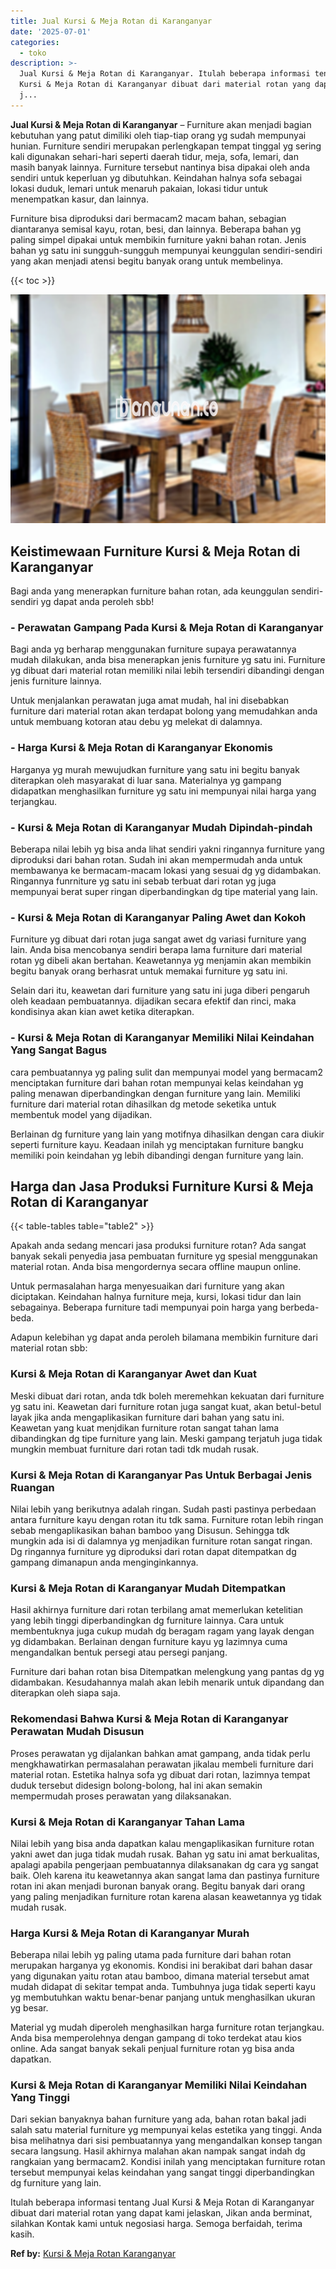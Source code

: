 ```yaml
---
title: Jual Kursi & Meja Rotan di Karanganyar
date: '2025-07-01'
categories:
  - toko
description: >-
  Jual Kursi & Meja Rotan di Karanganyar. Itulah beberapa informasi tentang Jual
  Kursi & Meja Rotan di Karanganyar dibuat dari material rotan yang dapat kami
  j...
---
```


**Jual Kursi & Meja Rotan di Karanganyar** – Furniture akan menjadi bagian kebutuhan yang patut dimiliki oleh tiap-tiap orang yg sudah mempunyai hunian. Furniture sendiri merupakan perlengkapan tempat tinggal yg sering kali digunakan sehari-hari seperti daerah tidur, meja, sofa, lemari, dan masih banyak lainnya. Furniture tersebut nantinya bisa dipakai oleh anda sendiri untuk keperluan yg dibutuhkan. Keindahan halnya sofa sebagai lokasi duduk, lemari untuk menaruh pakaian, lokasi tidur untuk menempatkan kasur, dan lainnya.

Furniture bisa diproduksi dari bermacam2 macam bahan, sebagian diantaranya semisal kayu, rotan, besi, dan lainnya. Beberapa bahan yg paling simpel dipakai untuk membikin furniture yakni bahan rotan. Jenis bahan yg satu ini sungguh-sungguh mempunyai keunggulan sendiri-sendiri yang akan menjadi atensi begitu banyak orang untuk membelinya.

{{< toc >}}

![Jual Kursi & Meja Rotan di Karanganyar](/images/kursi-meja-rotan-murah21.png)

## Keistimewaan Furniture Kursi & Meja Rotan di Karanganyar

Bagi anda yang menerapkan furniture bahan rotan, ada keunggulan sendiri-sendiri yg dapat anda peroleh sbb!

### \- Perawatan Gampang Pada Kursi & Meja Rotan di Karanganyar

Bagi anda yg berharap menggunakan furniture supaya perawatannya mudah dilakukan, anda bisa menerapkan jenis furniture yg satu ini. Furniture yg dibuat dari material rotan memiliki nilai lebih tersendiri dibandingi dengan jenis furniture lainnya.

Untuk menjalankan perawatan juga amat mudah, hal ini disebabkan furniture dari material rotan akan terdapat bolong yang memudahkan anda untuk membuang kotoran atau debu yg melekat di dalamnya.

### \- Harga Kursi & Meja Rotan di Karanganyar Ekonomis

Harganya yg murah mewujudkan furniture yang satu ini begitu banyak diterapkan oleh masyarakat di luar sana. Materialnya yg gampang didapatkan menghasilkan furniture yg satu ini mempunyai nilai harga yang terjangkau.

### \- Kursi & Meja Rotan di Karanganyar Mudah Dipindah-pindah

Beberapa nilai lebih yg bisa anda lihat sendiri yakni ringannya furniture yang diproduksi dari bahan rotan. Sudah ini akan mempermudah anda untuk membawanya ke bermacam-macam lokasi yang sesuai dg yg didambakan. Ringannya funrniture yg satu ini sebab terbuat dari rotan yg juga mempunyai berat super ringan diperbandingkan dg tipe material yang lain.

### \- Kursi & Meja Rotan di Karanganyar Paling Awet dan Kokoh

Furniture yg dibuat dari rotan juga sangat awet dg variasi furniture yang lain. Anda bisa mencobanya sendiri berapa lama furniture dari material rotan yg dibeli akan bertahan. Keawetannya yg menjamin akan membikin begitu banyak orang berhasrat untuk memakai furniture yg satu ini.

Selain dari itu, keawetan dari furniture yang satu ini juga diberi pengaruh oleh keadaan pembuatannya. dijadikan secara efektif dan rinci, maka kondisinya akan kian awet ketika diterapkan.

### \- Kursi & Meja Rotan di Karanganyar Memiliki Nilai Keindahan Yang Sangat Bagus

cara pembuatannya yg paling sulit dan mempunyai model yang bermacam2 menciptakan furniture dari bahan rotan mempunyai kelas keindahan yg paling menawan diperbandingkan dengan furniture yang lain. Memiliki furniture dari material rotan dihasilkan dg metode seketika untuk membentuk model yang dijadikan.

Berlainan dg furniture yang lain yang motifnya dihasilkan dengan cara diukir seperti furniture kayu. Keadaan inilah yg menciptakan furniture bangku memiliki poin keindahan yg lebih dibandingi dengan furniture yang lain.

## Harga dan Jasa Produksi Furniture Kursi & Meja Rotan di Karanganyar

{{< table-tables table="table2" >}}

Apakah anda sedang mencari jasa produksi furniture rotan? Ada sangat banyak sekali penyedia jasa pembuatan furniture yg spesial menggunakan material rotan. Anda bisa mengordernya secara offline maupun online.

Untuk permasalahan harga menyesuaikan dari furniture yang akan diciptakan. Keindahan halnya furniture meja, kursi, lokasi tidur dan lain sebagainya. Beberapa furniture tadi mempunyai poin harga yang berbeda-beda.

Adapun kelebihan yg dapat anda peroleh bilamana membikin furniture dari material rotan sbb:

### Kursi & Meja Rotan di Karanganyar Awet dan Kuat

Meski dibuat dari rotan, anda tdk boleh meremehkan kekuatan dari furniture yg satu ini. Keawetan dari furniture rotan juga sangat kuat, akan betul-betul layak jika anda mengaplikasikan furniture dari bahan yang satu ini. Keawetan yang kuat menjdikan furniture rotan sangat tahan lama dibandingkan dg tipe furniture yang lain. Meski gampang terjatuh juga tidak mungkin membuat furniture dari rotan tadi tdk mudah rusak.

### Kursi & Meja Rotan di Karanganyar Pas Untuk Berbagai Jenis Ruangan

Nilai lebih yang berikutnya adalah ringan. Sudah pasti pastinya perbedaan antara furniture kayu dengan rotan itu tdk sama. Furniture rotan lebih ringan sebab mengaplikasikan bahan bamboo yang Disusun. Sehingga tdk mungkin ada isi di dalamnya yg menjadikan furniture rotan sangat ringan. Dg ringannya furniture yg diproduksi dari rotan dapat ditempatkan dg gampang dimanapun anda menginginkannya.

### Kursi & Meja Rotan di Karanganyar Mudah Ditempatkan

Hasil akhirnya furniture dari rotan terbilang amat memerlukan ketelitian yang lebih tinggi diperbandingkan dg furniture lainnya. Cara untuk membentuknya juga cukup mudah dg beragam ragam yang layak dengan yg didambakan. Berlainan dengan furniture kayu yg lazimnya cuma mengandalkan bentuk persegi atau persegi panjang.

Furniture dari bahan rotan bisa Ditempatkan melengkung yang pantas dg yg didambakan. Kesudahannya malah akan lebih menarik untuk dipandang dan diterapkan oleh siapa saja.

### Rekomendasi Bahwa Kursi & Meja Rotan di Karanganyar Perawatan Mudah Disusun

Proses perawatan yg dijalankan bahkan amat gampang, anda tidak perlu mengkhawatirkan permasalahan perawatan jikalau membeli furniture dari material rotan. Estetika halnya sofa yg dibuat dari rotan, lazimnya tempat duduk tersebut didesign bolong-bolong, hal ini akan semakin mempermudah proses perawatan yang dilaksanakan.

### Kursi & Meja Rotan di Karanganyar Tahan Lama

Nilai lebih yang bisa anda dapatkan kalau mengaplikasikan furniture rotan yakni awet dan juga tidak mudah rusak. Bahan yg satu ini amat berkualitas, apalagi apabila pengerjaan pembuatannya dilaksanakan dg cara yg sangat baik. Oleh karena itu keawetannya akan sangat lama dan pastinya furniture rotan ini akan menjadi buronan banyak orang. Begitu banyak dari orang yang paling menjadikan furniture rotan karena alasan keawetannya yg tidak mudah rusak.

### Harga Kursi & Meja Rotan di Karanganyar Murah

Beberapa nilai lebih yg paling utama pada furniture dari bahan rotan merupakan harganya yg ekonomis. Kondisi ini berakibat dari bahan dasar yang digunakan yaitu rotan atau bamboo, dimana material tersebut amat mudah didapat di sekitar tempat anda. Tumbuhnya juga tidak seperti kayu yg membutuhkan waktu benar-benar panjang untuk menghasilkan ukuran yg besar.

Material yg mudah diperoleh menghasilkan harga furniture rotan terjangkau. Anda bisa memperolehnya dengan gampang di toko terdekat atau kios online. Ada sangat banyak sekali penjual furniture rotan yg bisa anda dapatkan.

### Kursi & Meja Rotan di Karanganyar Memiliki Nilai Keindahan Yang Tinggi

Dari sekian banyaknya bahan furniture yang ada, bahan rotan bakal jadi salah satu material furniture yg mempunyai kelas estetika yang tinggi. Anda bisa melihatnya dari sisi pembuatannya yang mengandalkan konsep tangan secara langsung. Hasil akhirnya malahan akan nampak sangat indah dg rangkaian yang bermacam2. Kondisi inilah yang menciptakan furniture rotan tersebut mempunyai kelas keindahan yang sangat tinggi diperbandingkan dg furniture yang lain.

Itulah beberapa informasi tentang Jual Kursi & Meja Rotan di Karanganyar dibuat dari material rotan yang dapat kami jelaskan, Jikan anda berminat, silahkan Kontak kami untuk negosiasi harga. Semoga berfaidah, terima kasih.

**Ref by:** [Kursi & Meja Rotan Karanganyar](https://id.wikipedia.org/wiki/Kursi)
